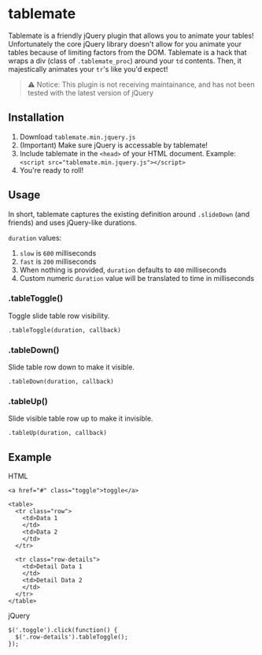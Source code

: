 tablemate
=========

Tablemate is a friendly jQuery plugin that allows you to animate your tables! Unfortunately the core jQuery library doesn't allow for you animate your tables because of limiting factors from the DOM. Tablemate is a hack that wraps a div (class of `.tablemate_proc`) around your `td` contents. Then, it majestically animates your `tr`'s like you'd expect!

>⚠️ Notice: This plugin is not receiving maintainance, and has not been tested with the latest version of jQuery

Installation
------------

1. Download `tablemate.min.jquery.js`
2. (Important) Make sure jQuery is accessable by tablemate!
3. Include tablemate in the `<head>` of your HTML document. Example: `<script src="tablemate.min.jquery.js"></script>`
4. You're ready to roll!

Usage
-----

In short, tablemate captures the existing definition around `.slideDown` (and friends) and uses jQuery-like durations.

`duration` values:

1. `slow` is `600` milliseconds
2. `fast` is `200` milliseconds
3. When nothing is provided, `duration` defaults to `400` milliseconds
4. Custom numeric `duration` value will be translated to time in milliseconds

### .tableToggle()

Toggle slide table row visibility.

`.tableToggle(duration, callback)`

### .tableDown()

Slide table row down to make it visible.

`.tableDown(duration, callback)`

### .tableUp()

Slide visible table row up to make it invisible.

`.tableUp(duration, callback)`

Example
-------

HTML

    <a href="#" class="toggle">toggle</a>

    <table>
      <tr class="row">
        <td>Data 1
        </td>
        <td>Data 2
        </td>
      </tr>

      <tr class="row-details">
        <td>Detail Data 1
        </td>
        <td>Detail Data 2
        </td>
      </tr>
    </table>

jQuery

    $('.toggle').click(function() {
      $('.row-details').tableToggle();
    });
